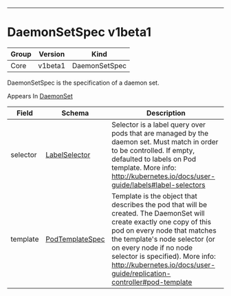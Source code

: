 

-----------
# DaemonSetSpec v1beta1



Group        | Version     | Kind
------------ | ---------- | -----------
Core | v1beta1 | DaemonSetSpec







DaemonSetSpec is the specification of a daemon set.

<aside class="notice">
Appears In <a href="#daemonset-v1beta1">DaemonSet</a> </aside>

Field        | Schema     | Description
------------ | ---------- | -----------
selector | [LabelSelector](#labelselector-v1beta1) | Selector is a label query over pods that are managed by the daemon set. Must match in order to be controlled. If empty, defaulted to labels on Pod template. More info: http://kubernetes.io/docs/user-guide/labels#label-selectors
template | [PodTemplateSpec](#podtemplatespec-v1) | Template is the object that describes the pod that will be created. The DaemonSet will create exactly one copy of this pod on every node that matches the template's node selector (or on every node if no node selector is specified). More info: http://kubernetes.io/docs/user-guide/replication-controller#pod-template






